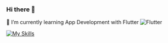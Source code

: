 ### Hi there 👋

🔭 I’m currently learning App Development with Flutter
![Flutter](https://img.shields.io/badge/Flutter-%2302569B.svg?style=for-the-badge&logo=Flutter&logoColor=white)

[![My Skills](https://skillicons.dev/icons?i=js,html,css,wasm)](https://skillicons.dev)

<!--
**AndreKrug/AndreKrug** is a ✨ _special_ ✨ repository because its `README.md` (this file) appears on your GitHub profile.

Here are some ideas to get you started:

- 🔭 I’m currently working on ...
- 🌱 I’m currently learning ...
- 👯 I’m looking to collaborate on ...
- 🤔 I’m looking for help with ...
- 💬 Ask me about ...
- 📫 How to reach me: ...
- 😄 Pronouns: ...
- ⚡ Fun fact: ...
-->
